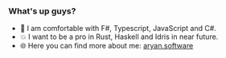 ### What's up guys?

- 💠 I am comfortable with F#, Typescript, JavaScript and C#.
- 💥 I want to be a pro in Rust, Haskell and Idris in near future.
- 🌐 Here you can find more about me: [aryan.software](https://aryan.software)
